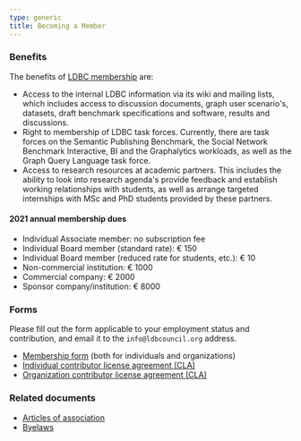 ```yaml
---
type: generic 
title: Becoming a Member
---
```


### Benefits

The benefits of [LDBC membership](/organizational-members) are:

* Access to the internal LDBC information via its wiki and mailing lists, which includes access to discussion documents, graph user scenario's, datasets, draft benchmark specifications and software, results and discussions.
* Right to membership of LDBC task forces. Currently, there are task forces on the Semantic Publishing Benchmark, the Social Network Benchmark Interactive, BI and the Graphalytics workloads, as well as the Graph Query Language task force.
* Access to research resources at academic partners. This includes the ability to look into research agenda's provide feedback and establish working relationships with students, as well as arrange targeted internships with MSc and PhD students provided by these partners.

#### 2021 annual membership dues

* Individual Associate member​:​ no subscription fee
* Individual Board member​ ​(standard rate): € 150
* Individual Board member​ (reduced rate for students, etc.): € 10
* Non-commercial institution​: € 1000
* Commercial company​: € 2000
* Sponsor company/institution: € 8000

### Forms

Please fill out the form applicable to your employment status and contribution, and email it to the `info@ldbcouncil.org` address.

* [Membership form](/docs/LDBC.Membership.Application.and.Renewal.Form.2021-01-14.pdf) (both for individuals and organizations)
* [Individual contributor license agreement (CLA)](/docs/LDBC.Individual.Contributor.License.Agreement.Form-2020-10-23.pdf)
* [Organization contributor license agreement (CLA)](/docs/LDBC.Organization.Contributor.License.Agreement.Form-2020-10-23.pdf)

### Related documents

* [Articles of association](/docs/LDBC.Articles.of.Association.ADOPTED.2021-01-14.pdf)
* [Byelaws](/docs/LDBC.Byelaws.1.3.ADOPTED.2021-01-14.pdf)
